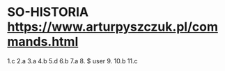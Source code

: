 # SO-HISTORIA https://www.arturpyszczuk.pl/commands.html
1.c
2.a
3.a
4.b
5.d
6.b
7.a
8. $ user 
9. 
10.b
11.c
